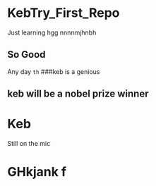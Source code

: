 # KebTry_First_Repo
Just learning
hgg
nnnnmjhnbh
## So Good
Any day
`th` ###keb is a genious
## keb will be a nobel prize winner

# Keb
Still on the mic
# GHkjank f
